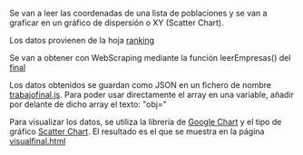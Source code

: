 Se van a leer las coordenadas de una lista de poblaciones y se van a graficar en un gráfico de dispersión o XY (Scatter Chart).

Los datos provienen de la hoja [ranking](file:///C:/Users/Lasalde/Documents/Ingenieria%20Tecnun/3%20A%C3%91O/Estad%C3%ADstica%20Industrial/final/ranking.html)

Se van a obtener con WebScraping mediante la función leerEmpresas() del [final](../geocoordenadas/final.json)

Los datos obtenidos se guardan como JSON en un fichero de nombre [trabajofinal.js](../geocoordenadas/trabajofinal.js). Para poder usar directamente el array en una variable, añadir por delante de dicho array el texto: "obj="

Para visualizar los datos, se utiliza la librería de [Google Chart](https://developers.google.com/chart/) y el tipo de gráfico [Scatter Chart](https://developers.google.com/chart/interactive/docs/gallery/scatterchart).
El resultado es el que se muestra en la página [visualfinal.html](../geocoordenadas/visualfinal.html)
